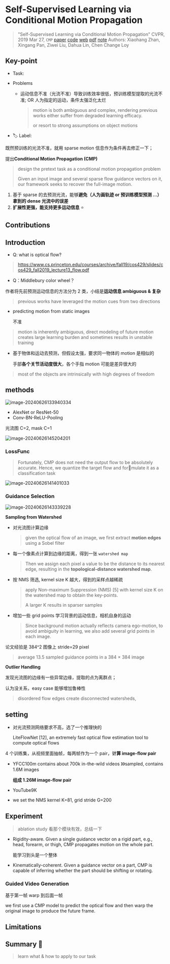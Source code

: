 # Self-Supervised Learning via Conditional Motion Propagation

> "Self-Supervised Learning via Conditional Motion Propagation" CVPR, 2019 Mar 27, `CMP`
> [paper](http://arxiv.org/abs/1903.11412v3) [code](https://github.com/XiaohangZhan/conditional-motion-propagation/) [web](http://mmlab.ie.cuhk.edu.hk/projects/CMP/) [pdf](./2019_03_CVPR_Self-Supervised-Learning-via-Conditional-Motion-Propagation.pdf) [note](./2019_03_CVPR_Self-Supervised-Learning-via-Conditional-Motion-Propagation_Note.md)
> Authors: Xiaohang Zhan, Xingang Pan, Ziwei Liu, Dahua Lin, Chen Change Loy

## Key-point

- Task: 

- Problems

  - 运动信息不准（光流不准）导致训练效率很低，预训练模型提取的光流不准; OR 人为指定的运动，条件太强泛化太烂

    > motion is both ambiguous and complex, rendering previous works either suffer from degraded learning efficacy.
    >
    > or resort to strong assumptions on object motions

- :label: Label:



既然预训练的光流不准，就用 sparse motion 信息作为条件再去修正一下；

提出**Conditional Motion Propagation (CMP)**

> design the pretext task as a conditional motion propagation problem
>
> Given an input image and several sparse flow guidance vectors on it, our framework seeks to recover the full-image motion.

1. 基于 sparse 的去预测光流，能够**避免（人为画轨迹 or 预训练模型预测 ...）拿到的 dense 光流中的误差**
2. **扩展性更强，能支持更多运动信息** :star:



## Contributions



## Introduction

- Q: what is optical flow?

> https://www.cs.princeton.edu/courses/archive/fall19/cos429/slides/cos429_fall2019_lecture13_flow.pdf



- Q：Middlebury color wheel？



作者将先前预测运动信息的方法分为 2 类，小结是**运动信息 ambiguous & 复杂**

> previous works have leveraged the motion cues from two directions

- predicting motion from static images

  不准

> motion is inherently ambiguous, direct modeling of future motion creates large learning burden and sometimes results in unstable training

- 基于物体和运动去预测，但假设太强，要求同一物体的 motion 是相似的

  手部**各个关节活动度很大**，各个手指 motion 可能是差异很大的

> most of the objects are intrinsically with high degrees of freedom





## methods

![image-20240626133940334](docs/2019_03_CVPR_Self-Supervised-Learning-via-Conditional-Motion-Propagation_Note/image-20240626133940334.png)

- AlexNet or ResNet-50
-  Conv-BN-ReLU-Pooling

光流图 C=2, mask C=1

![image-20240626145204201](docs/2019_03_CVPR_Self-Supervised-Learning-via-Conditional-Motion-Propagation_Note/image-20240626145204201.png)



### LossFunc

> Fortunately, CMP does not need the output flow to be absolutely accurate. Hence, we quantize the target flow and formulate it as a classification task

![image-20240626141401033](docs/2019_03_CVPR_Self-Supervised-Learning-via-Conditional-Motion-Propagation_Note/image-20240626141401033.png)



### Guidance Selection

![image-20240626143339228](docs/2019_03_CVPR_Self-Supervised-Learning-via-Conditional-Motion-Propagation_Note/image-20240626143339228.png)

**Sampling from Watershed**

- 对光流图计算边缘

  > given the optical flow of an image, we first extract **motion edges** using a Sobel filter

- 每一个像素点计算到边缘的距离，得到一张 `watershed map`

  > Then we assign each pixel a value to be the distance to its nearest edge, resulting in the **topological-distance watershed map**.

- 按 NMS 筛选, kernel size K 越大，得到的采样点越稀疏

  > apply Non-maximum Suppression (NMS) [5] with kernel size K on the watershed map to obtain the key-points.
  >
  > A larger K results in sparser samples

- 增加一些 grid points 学习背景的运动信息，相机自身的运动

  > Since background motion actually reflects camera ego-motion, to avoid ambiguity in learning, we also add several grid points in each image.

论文经验是 384^2 图像上 stride=29 pixel

> average 13.5 sampled guidance points in a 384 × 384 image

**Outlier Handling**

发现光流图的边缘有一些异常边缘，提取的点为离群点；

认为没关系，easy case 能够增加鲁棒性

> disordered flow edges create disconnected watersheds,





## setting

- 对光流预测网络要求不高，选了一个推理快的

  LiteFlowNet [12], an extremely fast optical flow estimation tool to compute optical flows

4 个训练集，从视频里面抽帧，每两帧作为一个 pair，**计算 image-flow pair**

- YFCC100m contains about 700k in-the-wild videos 》》sampled, contains 1.6M images

  **组成 1.26M image-flow pair**

- YouTube9K

- we set the NMS kernel K=81, grid stride G=200



## Experiment

> ablation study 看那个模块有效，总结一下

- Rigidity-aware. Given a single guidance vector on a rigid part, e.g., head, forearm, or thigh, CMP propagates motion on the whole part.

  能学习到头是一个整体

- Kinematically-coherent. Given a guidance vector on a part, CMP is capable of inferring whether the part should be shifting or rotating. 



### Guided Video Generation

基于第一帧 warp 到后面一帧

we first use a CMP model to predict the optical flow and then warp the original image to produce the future frame.





## Limitations

## Summary :star2:

> learn what & how to apply to our task

